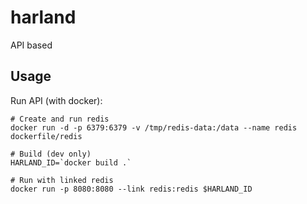 # harland

API based 

## Usage

Run API (with docker):

```
# Create and run redis
docker run -d -p 6379:6379 -v /tmp/redis-data:/data --name redis dockerfile/redis
 
# Build (dev only)
HARLAND_ID=`docker build .`

# Run with linked redis
docker run -p 8080:8080 --link redis:redis $HARLAND_ID
```

